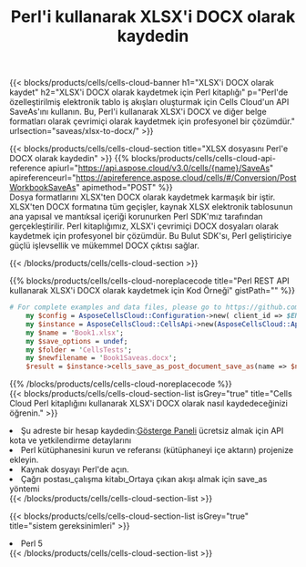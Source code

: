 ﻿---
title:  Perl'i kullanarak XLSX'i DOCX olarak kaydedin
description:  XLSX formatındaki dosyayı DOCX formatındaki dosya olarak kaydetmek için Perl için Aspose.Cells Cloud SDK'yı kullanma.
kwords: Excel, Save XLSX as DOCX, REST, Perl
howto: How to save XLSX as DOCX using Aspose.Cells Cloud Perl library.
---
{{< blocks/products/cells/cells-cloud-banner h1="XLSX\'i DOCX olarak kaydet" h2="XLSX\'i DOCX olarak kaydetmek için Perl kitaplığı" p="Perl\'de özelleştirilmiş elektronik tablo iş akışları oluşturmak için Cells Cloud\'un API SaveAs\'ını kullanın. Bu, Perl\'i kullanarak XLSX\'i DOCX ve diğer belge formatları olarak çevrimiçi olarak kaydetmek için profesyonel bir çözümdür." urlsection="saveas/xlsx-to-docx/" >}}

{{< blocks/products/cells/cells-cloud-section title="XLSX dosyasını Perl\'e DOCX olarak kaydedin" >}}
{{% blocks/products/cells/cells-cloud-api-reference apiurl="https://api.aspose.cloud/v3.0/cells/{name}/SaveAs" apireferenceurl="https://apireference.aspose.cloud/cells/#/Conversion/PostWorkbookSaveAs" apimethod="POST" %}}
<br/>
Dosya formatlarını XLSX'ten DOCX olarak kaydetmek karmaşık bir iştir. XLSX'ten DOCX formatına tüm geçişler, kaynak XLSX elektronik tablosunun ana yapısal ve mantıksal içeriği korunurken Perl SDK'mız tarafından gerçekleştirilir. Perl kitaplığımız, XLSX'i çevrimiçi DOCX dosyaları olarak kaydetmek için profesyonel bir çözümdür. Bu Bulut SDK'sı, Perl geliştiriciye güçlü işlevsellik ve mükemmel DOCX çıktısı sağlar.

{{< /blocks/products/cells/cells-cloud-section >}}

{{% blocks/products/cells/cells-cloud-noreplacecode title="Perl REST API kullanarak XLSX\'i DOCX olarak kaydetmek için Kod Örneği" gistPath="" %}}
  
```perl
# For complete examples and data files, please go to https://github.com/aspose-cells-cloud/aspose-cells-cloud-perl/
    my $config = AsposeCellsCloud::Configuration->new( client_id => $ENV{'ProductClientId'}, client_secret => $ENV{'ProductClientSecret'});
    my $instance = AsposeCellsCloud::CellsApi->new(AsposeCellsCloud::ApiClient->new( $config));
    my $name = 'Book1.xlsx';
    my $save_options = undef;
    my $folder = 'CellsTests';
    my $newfilename = 'Book1Saveas.docx';
    $result = $instance->cells_save_as_post_document_save_as(name => $name,save_options => $save_options, newfilename => $newfilename, folder => $folder);
```
  
{{% /blocks/products/cells/cells-cloud-noreplacecode %}}
<br/>
{{< blocks/products/cells/cells-cloud-section-list isGrey="true" title="Cells Cloud Perl kitaplığını kullanarak XLSX\'i DOCX olarak nasıl kaydedeceğinizi öğrenin." >}}
<li> Şu adreste bir hesap kaydedin:<a href="https://dashboard.aspose.cloud/">Gösterge Paneli</a> ücretsiz almak için API kota ve yetkilendirme detaylarını</li>
<li>Perl kütüphanesini kurun ve referansı (kütüphaneyi içe aktarın) projenize ekleyin.</li>
<li>Kaynak dosyayı Perl'de açın.</li>
<li>Çağrı postası_çalışma kitabı_Ortaya çıkan akışı almak için save_as yöntemi</li>
{{< /blocks/products/cells/cells-cloud-section-list >}}

{{< blocks/products/cells/cells-cloud-section-list isGrey="true" title="sistem gereksinimleri" >}}
<li>Perl 5</li>
{{< /blocks/products/cells/cells-cloud-section-list >}}
